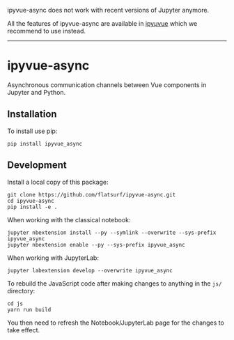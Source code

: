 ipyvue-async does not work with recent versions of Jupyter anymore.

All the features of ipyvue-async are available in [ipyµvue](https://github.com/flatsurf/ipymuvue) which we recommend to use instead.

---

ipyvue-async
===========

Asynchronous communication channels between Vue components in Jupyter and Python.

Installation
------------

To install use pip:

    pip install ipyvue_async

Development
-----------

Install a local copy of this package:

    git clone https://github.com/flatsurf/ipyvue-async.git
    cd ipyvue-async
    pip install -e .

When working with the classical notebook:

    jupyter nbextension install --py --symlink --overwrite --sys-prefix ipyvue_async
    jupyter nbextension enable --py --sys-prefix ipyvue_async

When working with JupyterLab:

    jupyter labextension develop --overwrite ipyvue_async

To rebuild the JavaScript code after making changes to anything in the `js/`
directory:

    cd js
    yarn run build

You then need to refresh the Notebook/JupyterLab page for the changes to take effect.
